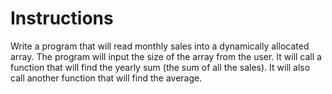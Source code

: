 # Instructions  

Write a program that will read monthly sales into a dynamically allocated array. The program will input the size of the array from the user. It will call a function that will find the yearly sum (the sum of all the sales). It will also call another function that will find the average.